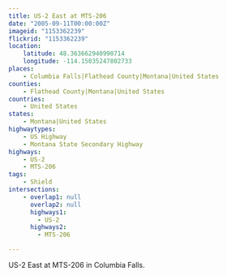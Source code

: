 ```yaml
---
title: US-2 East at MTS-206
date: "2005-09-11T00:00:00Z"
imageid: "1153362239"
flickrid: "1153362239"
location:
    latitude: 48.363662940990714
    longitude: -114.15035247802733
places:
    - Columbia Falls|Flathead County|Montana|United States
counties:
    - Flathead County|Montana|United States
countries:
    - United States
states:
    - Montana|United States
highwaytypes:
    - US Highway
    - Montana State Secondary Highway
highways:
    - US-2
    - MTS-206
tags:
    - Shield
intersections:
    - overlap1: null
      overlap2: null
      highways1:
        - US-2
      highways2:
        - MTS-206

---
```

US-2 East at MTS-206 in Columbia Falls.